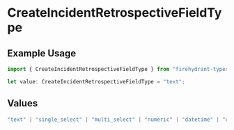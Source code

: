 # CreateIncidentRetrospectiveFieldType

## Example Usage

```typescript
import { CreateIncidentRetrospectiveFieldType } from "firehydrant-typescript-sdk/models/operations";

let value: CreateIncidentRetrospectiveFieldType = "text";
```

## Values

```typescript
"text" | "single_select" | "multi_select" | "numeric" | "datetime" | "dynamic_input_group" | "markdown" | "markdown_text"
```